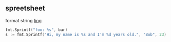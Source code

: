 ## spreetsheet

format string [ling](https://stackoverflow.com/questions/11123865/format-a-go-string-without-printing)
```go
fmt.Sprintf("foo: %s", bar)
s := fmt.Sprintf("Hi, my name is %s and I'm %d years old.", "Bob", 23)
```


